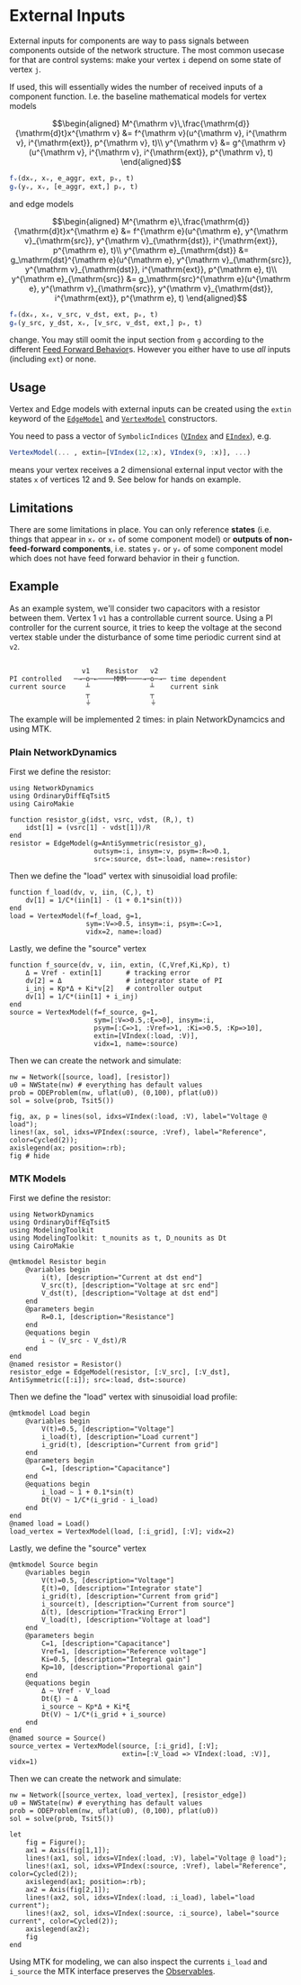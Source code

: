 # External Inputs
External inputs for components are way to pass signals between components outside of the network structure.
The most common usecase for that are control systems: make your vertex `i` depend on some state of vertex `j`.

If used, this will essentially wides the number of received inputs of a component function. I.e. the baseline mathematical models for vertex models

```math
\begin{aligned}
M^{\mathrm v}\,\frac{\mathrm{d}}{\mathrm{d}t}x^{\mathrm v} &= f^{\mathrm v}(u^{\mathrm v}, i^{\mathrm v}, i^{\mathrm{ext}}, p^{\mathrm v}, t)\\
y^{\mathrm v} &= g^{\mathrm v}(u^{\mathrm v}, i^{\mathrm v}, i^{\mathrm{ext}}, p^{\mathrm v}, t)
\end{aligned}
```
```julia
fᵥ(dxᵥ, xᵥ, e_aggr, ext, pᵥ, t)
gᵥ(yᵥ, xᵥ, [e_aggr, ext,] pᵥ, t)
```
and edge models
```math
\begin{aligned}
M^{\mathrm e}\,\frac{\mathrm{d}}{\mathrm{d}t}x^{\mathrm e} &= f^{\mathrm e}(u^{\mathrm e}, y^{\mathrm v}_{\mathrm{src}}, y^{\mathrm v}_{\mathrm{dst}}, i^{\mathrm{ext}}, p^{\mathrm e}, t)\\
y^{\mathrm e}_{\mathrm{dst}} &= g_\mathrm{dst}^{\mathrm e}(u^{\mathrm e}, y^{\mathrm v}_{\mathrm{src}}, y^{\mathrm v}_{\mathrm{dst}}, i^{\mathrm{ext}}, p^{\mathrm e}, t)\\
y^{\mathrm e}_{\mathrm{src}} &= g_\mathrm{src}^{\mathrm e}(u^{\mathrm e}, y^{\mathrm v}_{\mathrm{src}}, y^{\mathrm v}_{\mathrm{dst}}, i^{\mathrm{ext}}, p^{\mathrm e}, t)
\end{aligned}
```
```julia
fₑ(dxₑ, xₑ, v_src, v_dst, ext, pₑ, t)
gₑ(y_src, y_dst, xᵥ, [v_src, v_dst, ext,] pₑ, t)
```
change. You may still oomit the input section from `g` according to the different [Feed Forward Behavior](@ref)s. However you either have to use *all* inputs (including `ext`) or none.

## Usage
Vertex and Edge models with external inputs can be created using the `extin` keyword of the [`EdgeModel`](@ref) and [`VertexModel`](@ref) constructors.

You need to pass a vector of `SymbolicIndices` ([`VIndex`](@ref) and [`EIndex`](@ref)), e.g. 
```julia
VertexModel(... , extin=[VIndex(12,:x), VIndex(9, :x)], ...)
``` 
means your vertex receives a 2 dimensional external input vector with the states `x` of vertices 12 and 9.
See below for hands on example.

## Limitations
There are some limitations in place. You can only reference **states** (i.e. things that appear in `xᵥ` or `xₑ` of some component model) or **outputs of non-feed-forward components**, i.e. states `yᵥ` or `yₑ` of some component model which does not have feed forward behavior in their `g` function.

## Example
As an example system, we'll consider two capacitors with a resistor between them.
Vertex 1 `v1` has a controllable current source. 
Using a PI controller for the current source, it tries to keep the voltage at the 
second vertex stable under the disturbance of some time periodic current sind at `v2`.

```

                  v1    Resistor   v2
PI controlled   ─→─o─←────MMM────→─o─→─ time dependent 
current source     ┴               ┴    current sink
                   ┬               ┬
                   ⏚               ⏚
```

The example will be implemented 2 times: in plain NetworkDynamcics and using MTK.

### Plain NetworkDynamics

First we define the resistor:
```@example extin
using NetworkDynamics
using OrdinaryDiffEqTsit5
using CairoMakie

function resistor_g(idst, vsrc, vdst, (R,), t)
    idst[1] = (vsrc[1] - vdst[1])/R
end
resistor = EdgeModel(g=AntiSymmetric(resistor_g), 
                     outsym=:i, insym=:v, psym=:R=>0.1, 
                     src=:source, dst=:load, name=:resistor)
```

Then we define the "load" vertex with sinusoidial load profile:
```@example extin
function f_load(dv, v, iin, (C,), t)
    dv[1] = 1/C*(iin[1] - (1 + 0.1*sin(t)))
end
load = VertexModel(f=f_load, g=1, 
                   sym=:V=>0.5, insym=:i, psym=:C=>1,
                   vidx=2, name=:load)
```
Lastly, we define the "source" vertex
```@example extin
function f_source(dv, v, iin, extin, (C,Vref,Ki,Kp), t)
    Δ = Vref - extin[1]      # tracking error
    dv[2] = Δ                # integrator state of PI
    i_inj = Kp*Δ + Ki*v[2]   # controller output
    dv[1] = 1/C*(iin[1] + i_inj)
end
source = VertexModel(f=f_source, g=1, 
                     sym=[:V=>0.5,:ξ=>0], insym=:i, 
                     psym=[:C=>1, :Vref=>1, :Ki=>0.5, :Kp=>10],
                     extin=[VIndex(:load, :V)], 
                     vidx=1, name=:source)
```
Then we can create the network and simulate:
```@example extin
nw = Network([source, load], [resistor])
u0 = NWState(nw) # everything has default values
prob = ODEProblem(nw, uflat(u0), (0,100), pflat(u0))
sol = solve(prob, Tsit5())

fig, ax, p = lines(sol, idxs=VIndex(:load, :V), label="Voltage @ load");
lines!(ax, sol, idxs=VPIndex(:source, :Vref), label="Reference", color=Cycled(2));
axislegend(ax; position=:rb);
fig # hide
```

### MTK Models
First we define the resistor:
```@example extin_mtk
using NetworkDynamics
using OrdinaryDiffEqTsit5
using ModelingToolkit
using ModelingToolkit: t_nounits as t, D_nounits as Dt
using CairoMakie

@mtkmodel Resistor begin
    @variables begin
        i(t), [description="Current at dst end"]
        V_src(t), [description="Voltage at src end"]
        V_dst(t), [description="Voltage at dst end"]
    end
    @parameters begin
        R=0.1, [description="Resistance"]
    end
    @equations begin
        i ~ (V_src - V_dst)/R
    end
end
@named resistor = Resistor()
resistor_edge = EdgeModel(resistor, [:V_src], [:V_dst], AntiSymmetric([:i]); src=:load, dst=:source)
```

Then we define the "load" vertex with sinusoidial load profile:
```@example extin_mtk
@mtkmodel Load begin
    @variables begin
        V(t)=0.5, [description="Voltage"]
        i_load(t), [description="Load current"]
        i_grid(t), [description="Current from grid"]
    end
    @parameters begin
        C=1, [description="Capacitance"]
    end
    @equations begin
        i_load ~ 1 + 0.1*sin(t)
        Dt(V) ~ 1/C*(i_grid - i_load)
    end
end
@named load = Load()
load_vertex = VertexModel(load, [:i_grid], [:V]; vidx=2)
```
Lastly, we define the "source" vertex
```@example extin_mtk
@mtkmodel Source begin
    @variables begin
        V(t)=0.5, [description="Voltage"]
        ξ(t)=0, [description="Integrator state"]
        i_grid(t), [description="Current from grid"]
        i_source(t), [description="Current from source"]
        Δ(t), [description="Tracking Error"]
        V_load(t), [description="Voltage at load"]
    end
    @parameters begin
        C=1, [description="Capacitance"]
        Vref=1, [description="Reference voltage"]
        Ki=0.5, [description="Integral gain"]
        Kp=10, [description="Proportional gain"]
    end
    @equations begin
        Δ ~ Vref - V_load
        Dt(ξ) ~ Δ
        i_source ~ Kp*Δ + Ki*ξ
        Dt(V) ~ 1/C*(i_grid + i_source)
    end
end
@named source = Source()
source_vertex = VertexModel(source, [:i_grid], [:V]; 
                            extin=[:V_load => VIndex(:load, :V)], vidx=1)
```
Then we can create the network and simulate:
```@example extin_mtk
nw = Network([source_vertex, load_vertex], [resistor_edge])
u0 = NWState(nw) # everything has default values
prob = ODEProblem(nw, uflat(u0), (0,100), pflat(u0))
sol = solve(prob, Tsit5())

let
    fig = Figure();
    ax1 = Axis(fig[1,1]);
    lines!(ax1, sol, idxs=VIndex(:load, :V), label="Voltage @ load");
    lines!(ax1, sol, idxs=VPIndex(:source, :Vref), label="Reference", color=Cycled(2));
    axislegend(ax1; position=:rb);
    ax2 = Axis(fig[2,1]);
    lines!(ax2, sol, idxs=VIndex(:load, :i_load), label="load current");
    lines!(ax2, sol, idxs=VIndex(:source, :i_source), label="source current", color=Cycled(2));
    axislegend(ax2);
    fig
end
```
Using MTK for modeling, we can also inspect the currents `i_load` and `i_source` the MTK interface preserves the [Observables](@ref).




